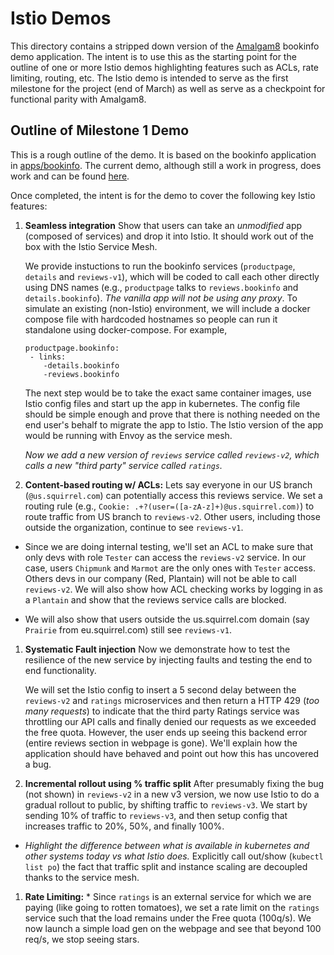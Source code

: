 # Istio Demos

This directory contains a stripped down version of the [Amalgam8](https://www.amalgam8.io/) 
bookinfo demo application. The intent is to use this as
the starting point for the outline of one or more Istio demos highlighting features 
such as ACLs, rate limiting, routing, etc. The Istio demo is intended to serve as the first
milestone for the project (end of March) as well as serve as a checkpoint for functional parity 
with Amalgam8. 

## Outline of Milestone 1 Demo

This is a rough outline of the demo. It is based on the bookinfo application in [apps/bookinfo](apps/bookinfo).
The current demo, although still a work in progress, does work and can be found [here](bookinfo.md).

Once completed, the intent is for the demo to cover the following key Istio features:

1. **Seamless integration** Show that users can take an *unmodified* app (composed of services) and drop it into Istio. It should work out of the box with the Istio Service Mesh.

   We provide instuctions to run the bookinfo services (`productpage`, `details` and `reviews-v1`), which will be coded to call each other 
   directly using DNS names (e.g., `productpage` talks to `reviews.bookinfo` and `details.bookinfo`). *The vanilla app will not be using 
   any proxy*. To simulate an existing (non-Istio) environment, we will include a docker compose file with hardcoded hostnames so people 
   can run it standalone using docker-compose. For example,

    ```
    productpage.bookinfo:
     - links:
        -details.bookinfo
        -reviews.bookinfo
    ```

   The next step would be to take the exact same container images, use Istio config files and start up the app in kubernetes. The config 
   file should be simple enough and prove that there is nothing needed on the end user's behalf to migrate the app to Istio. The Istio 
   version of the app would be running with Envoy as the service mesh.
 
   *Now we add a new version of `reviews` service called `reviews-v2`, which calls a new "third party" service called `ratings`.*

1. **Content-based routing w/ ACLs:** Lets say everyone in our US branch (`@us.squirrel.com`) can potentially access this reviews 
service. We set a routing rule (e.g., `Cookie: .+?(user=([a-zA-z]+)@us.squirrel.com)`) to route traffic from US branch to `reviews-v2`. 
Other users, including those outside the organization, continue to see `reviews-v1`.

 * Since we are doing internal testing, we'll set an ACL to make sure that only devs with role `Tester` can access the `reviews-v2` 
   service. In our case, users `Chipmunk` and `Marmot` are the only ones with `Tester` access. Others devs in our company
   (Red, Plantain) will not be able to call `reviews-v2`. We will also show how ACL checking works by logging in as a `Plantain` 
   and show that the reviews service calls are blocked.
   
 * We will also show that users outside the us.squirrel.com domain (say `Prairie` from eu.squirrel.com) still see `reviews-v1`.

1. **Systematic Fault injection** Now we demonstrate how to test the resilience of the new service by injecting faults and testing the end 
to end functionality.

   We will set the Istio config to insert a 5 second delay between the `reviews-v2` and `ratings` microservices and then return a HTTP 429 
   (*too many requests*) to indicate that the third party Ratings service was throttling our API calls and finally denied our requests as 
   we exceeded the free quota. However, the user ends up seeing this backend error (entire reviews section in webpage is gone).
   We'll explain how the application should have behaved and point out how this has uncovered a bug.

1. **Incremental rollout using % traffic split**  After presumably fixing the bug (not shown) in `reviews-v2` in a new v3 version,
we now use Istio to do a gradual rollout to public, by shifting traffic to 
`reviews-v3`. We start by sending 10% of traffic to `reviews-v3`, and then setup config that increases traffic
to 20%, 50%, and finally 100%.

 * *Highlight the difference between what is available in kubernetes and other systems today vs what Istio does.* Explicitly call 
   out/show (`kubectl list po`) the fact that traffic split and instance scaling are decoupled thanks to the service mesh.

1. **Rate Limiting:**  * Since `ratings` is an external service for which we are paying (like going to rotten tomatoes),
we set a rate limit on the `ratings` service such that the load remains under the Free quota (100q/s). We now
launch a simple load gen on the webpage and see that beyond 100 req/s, we stop seeing stars.
